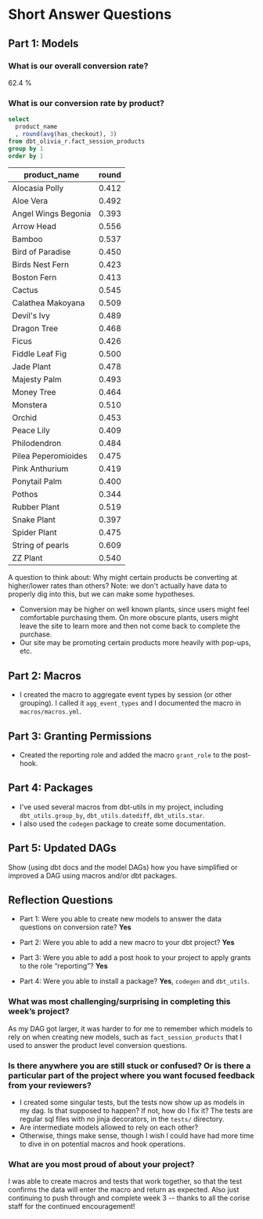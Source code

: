 
# Short Answer Questions

## Part 1: Models

### What is our overall conversion rate?

62.4 %

### What is our conversion rate by product?

```sql
select 
  product_name
  , round(avg(has_checkout), 3)
from dbt_olivia_r.fact_session_products
group by 1
order by 1
```
product_name | round
--- | --- 
Alocasia Polly | 0.412
Aloe Vera | 0.492
Angel Wings Begonia | 0.393
Arrow Head | 0.556
Bamboo | 0.537
Bird of Paradise | 0.450
Birds Nest Fern | 0.423
Boston Fern | 0.413
Cactus | 0.545
Calathea Makoyana | 0.509
Devil's Ivy | 0.489
Dragon Tree | 0.468
Ficus | 0.426
Fiddle Leaf Fig | 0.500
Jade Plant | 0.478
Majesty Palm | 0.493
Money Tree | 0.464
Monstera | 0.510
Orchid | 0.453
Peace Lily | 0.409
Philodendron | 0.484
Pilea Peperomioides | 0.475
Pink Anthurium | 0.419
Ponytail Palm | 0.400
Pothos | 0.344
Rubber Plant | 0.519
Snake Plant | 0.397
Spider Plant | 0.475
String of pearls | 0.609
ZZ Plant | 0.540

A question to think about: Why might certain products be converting at higher/lower rates than others? Note: we don't actually have data to properly dig into this, but we can make some hypotheses. 

* Conversion may be higher on well known plants, since users might feel comfortable purchasing them. On more obscure plants, users might leave the site to learn more and then not come back to complete the purchase. 
* Our site may be promoting certain products more heavily with pop-ups, etc. 

## Part 2: Macros

* I created the macro to aggregate event types by session (or other grouping). I called it `agg_event_types` and I documented the macro in `macros/macros.yml`.

## Part 3: Granting Permissions

* Created the reporting role and added the macro `grant_role` to the post-hook. 

## Part 4:  Packages

* I've used several macros from dbt-utils in my project, including `dbt_utils.group_by`, `dbt_utils.datediff`, `dbt_utils.star`. 
* I also used the `codegen` package to create some documentation. 

## Part 5: Updated DAGs

Show (using dbt docs and the model DAGs) how you have simplified or improved a DAG using macros and/or dbt packages.

## Reflection Questions 

* Part 1: Were you able to create new models to answer the data questions on conversion rate? **Yes**

* Part 2: Were you able to add a new macro to your dbt project? **Yes**

* Part 3: Were you able to add a post hook to your project to apply grants to the role “reporting”? **Yes**

* Part 4: Were you able to install a package? **Yes**, `codegen` and `dbt_utils`.

### What was most challenging/surprising in completing this week’s project?

As my DAG got larger, it was harder to for me to remember which models to rely on when creating new models, such as `fact_session_products` that I used to answer the product level conversion questions. 

### Is there anywhere you are still stuck or confused? Or is there a particular part of the project where you want focused feedback from your reviewers?

* I created some singular tests, but the tests now show up as models in my dag. Is that supposed to happen? If not, how do I fix it? The tests are regular sql files with no jinja decorators, in the `tests/` directory. 
* Are intermediate models allowed to rely on each other?
* Otherwise, things make sense, though I wish I could have had more time to dive in on potential macros and hook operations. 

### What are you most proud of about your project?

I was able to create macros and tests that work together, so that the test confirms the data will enter the macro and return as expected. Also just continuing to push through and complete week 3 -- thanks to all the corise staff for the continued encouragement!